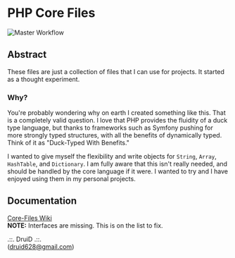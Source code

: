 # PHP Core Files
![Master Workflow](https://github.com/PHP-Alchemist/coreFiles/actions/workflows/php.yml/badge.svg)

##  Abstract

These files are just a collection of files that I can use for projects. It started as a thought experiment. 

### Why?

You're probably wondering why on earth I created something like this. That is a completely valid question. I love that
PHP provides the fluidity of a duck type language, but thanks to frameworks such as Symfony pushing for more strongly 
typed structures, with all the benefits of dynamically typed. Think of it as "Duck-Typed With Benefits."

I wanted to give myself the flexibility and write objects for `String`, `Array`, `HashTable`, and `Dictionary`. I am 
fully aware that this isn't really needed, and should be handled by the core language if it were. I wanted to try and I 
have enjoyed using them in my personal projects.

## Documentation
[Core-Files Wiki](https://github.com/PHP-Alchemist/coreFiles/wiki)  
**NOTE:** Interfaces are missing. This is on the list to fix.

.::. DruiD .::.  
(druid628@gmail.com)  
